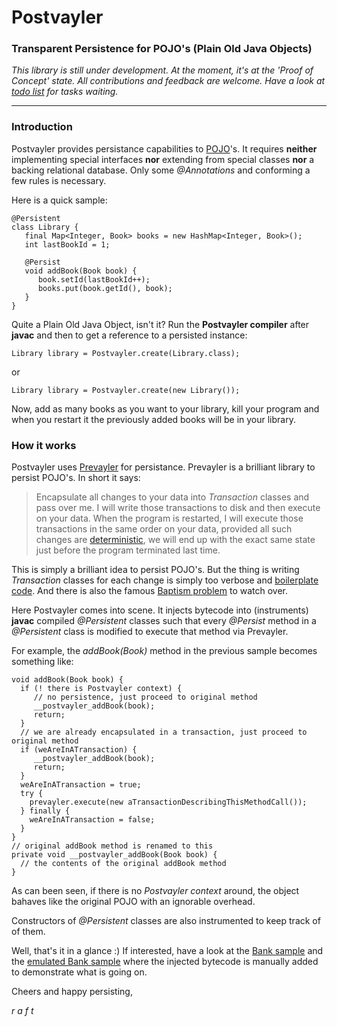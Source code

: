 Postvayler
==========

### Transparent Persistence for POJO's (Plain Old Java Objects)

*This library is still under development. At the moment, it's at the 'Proof of Concept' state. All contributions and feedback are welcome. Have a look at [todo list](Postvayler/doc/todo.txt) for tasks waiting.*

---
### Introduction

Postvayler provides persistance capabilities to [POJO](http://en.wikipedia.org/wiki/Plain_Old_Java_Object)'s. It requires **neither** implementing special interfaces **nor** extending from special classes **nor** a backing relational database. Only some *@Annotations* and conforming a few rules is necessary.

Here is a quick sample:
```
@Persistent
class Library {
   final Map<Integer, Book> books = new HashMap<Integer, Book>();
   int lastBookId = 1;
   
   @Persist
   void addBook(Book book) {
      book.setId(lastBookId++);
      books.put(book.getId(), book);
   }
}
```
Quite a Plain Old Java Object, isn't it? Run the **Postvayler compiler** after **javac** and then to get a reference to a persisted instance: 

```
Library library = Postvayler.create(Library.class);
```
or 
```
Library library = Postvayler.create(new Library());
```
Now, add as many books as you want to your library, kill your program and when you restart it the previously added books will be in your library.

### How it works

Postvayler uses [Prevayler](http://prevayler.org/) for persistance. Prevayler is a brilliant library to persist POJO's. In short it says: 

> Encapsulate all changes to your data into *Transaction* classes and pass over me. I will write those transactions to disk and then execute on your data. When the program is restarted, I will execute those transactions in the same order on your data, provided all such changes are [deterministic](http://en.wikipedia.org/wiki/Deterministic_system), we will end up with the exact same state just before the program terminated last time.

This is simply a brilliant idea to persist POJO's. But the thing is writing *Transaction* classes for each change is simply too verbose and [boilerplate code](http://en.wikipedia.org/wiki/Boilerplate_code). And there is also the famous [Baptism problem](http://prevayler.codehaus.org/The+Baptism+Problem) to watch over.

Here Postvayler comes into scene. It injects bytecode into (instruments) **javac** compiled *@Persistent* classes such that every *@Persist* method in a *@Persistent* class is modified to execute that method via Prevayler.

For example, the *addBook(Book)* method in the previous sample becomes something like:
```
void addBook(Book book) {
  if (! there is Postvayler context) {
     // no persistence, just proceed to original method
     __postvayler_addBook(book);
     return;
  }
  // we are already encapsulated in a transaction, just proceed to original method
  if (weAreInATransaction) {
     __postvayler_addBook(book);
     return;
  }
  weAreInATransaction = true;
  try {
    prevayler.execute(new aTransactionDescribingThisMethodCall());
  } finally {
    weAreInATransaction = false;
  }
}
// original addBook method is renamed to this
private void __postvayler_addBook(Book book) {
  // the contents of the original addBook method
}
```
As can been seen, if there is no *Postvayler context* around, the object bahaves like the original POJO with an ignorable overhead.

Constructors of *@Persistent* classes are also instrumented to keep track of of them.

Well, that's it in a glance :) If interested, have a look at the [Bank sample](Postvayler/samples/raft/postvayler/samples/bank) and the [emulated Bank sample](Postvayler/samples/raft/postvayler/samples/_bank) where the injected bytecode is manually added to demonstrate what is going on.

Cheers and happy persisting,

*r a f t*

